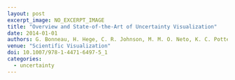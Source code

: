 ```yaml
---
layout: post
excerpt_image: NO_EXCERPT_IMAGE
title: "Overview and State-of-the-Art of Uncertainty Visualization"
date: 2014-01-01
authors: G. Bonneau, H. Hege, C. R. Johnson, M. M. O. Neto, K. C. Potter, P. Rheingans & T. Schultz
venue: "Scientific Visualization"
doi: 10.1007/978-1-4471-6497-5_1
categories:
  - uncertainty
---
```


